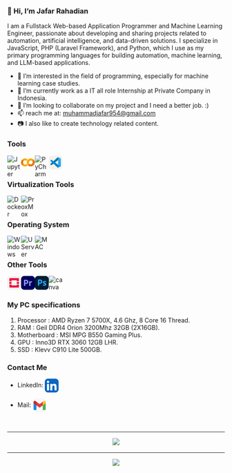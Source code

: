 ### 👋 Hi, I’m Jafar Rahadian

I am a Fullstack Web-based Application Programmer and Machine Learning Engineer, passionate about developing and sharing projects related to automation, artificial intelligence, and data-driven solutions. I specialize in JavaScript, PHP (Laravel Framework), and Python, which I use as my primary programming languages for building automation, machine learning, and LLM-based applications.

- 👀 I’m interested in the field of programming, especially for machine learning case studies.
- 🌱 I’m currently work as a IT all role Internship at Private Company in Indonesia. 
- 💞️ I’m looking to collaborate on my project and I need a better job. :)
- 📫 reach me at: muhammadjafar954@gmail.com
- 📷 I also like to create technology related content.

### Tools
<a href="https://jupyter.org/"><img align="left" alt="Jupyter" title="Jupyter" width="32px" src="https://raw.githubusercontent.com/marwin1991/profile-technology-icons/refs/heads/main/icons/jupyter_notebook.png" /></a>
<a href="https://colab.google/"><img align="left" alt="Colab" title="Colab" width="32px" src="https://raw.githubusercontent.com/lobehub/lobe-icons/refs/heads/master/packages/static-png/light/colab-color.png" /></a>
<a href="https://www.jetbrains.com/pycharm/"><img align="left" alt="PyCharm" title="PyCharm" width="32px" src="https://raw.githubusercontent.com/marwin1991/profile-technology-icons/refs/heads/main/icons/pycharm.png" /></a>
<a href="https://code.visualstudio.com/"><img align="left" alt="VSC" title="VSC" width="32px" src="https://raw.githubusercontent.com/tandpfun/skill-icons/refs/heads/main/icons/VSCode-Light.svg" /></a>
<br>
<br>

### Virtualization Tools 
<a href="https://www.docker.com"><img align="left" alt="Docker" title="Docker" width="32px" src="https://raw.githubusercontent.com/marwin1991/profile-technology-icons/refs/heads/main/icons/docker.png" /></a>
<a href="https://www.proxmox.com"><img align="left" alt="ProxMox" title="ProxMox" width="32px" src="https://raw.githubusercontent.com/loganmarchione/homelab-svg-assets/refs/heads/main/assets/proxmox.svg" /></a>
<br>
<br>

### Operating System
<a href="https://www.microsoft.com/en-us/windows?r=1"><img align="left" alt="Windows" title="Windows" width="32px" src="https://raw.githubusercontent.com/marwin1991/profile-technology-icons/refs/heads/main/icons/windows.png" /></a>
<a href="https://ubuntu.com/download/server"><img align="left" alt="UServer" title="UServer" width="32px" src="https://raw.githubusercontent.com/marwin1991/profile-technology-icons/refs/heads/main/icons/ubuntu.png" /></a>
<a href="https://www.apple.com/id/macos/macos-sequoia/"><img align="left" alt="MAC" title="MAC" width="32px" src="https://raw.githubusercontent.com/marwin1991/profile-technology-icons/refs/heads/main/icons/macos.png" /></a>
<br>
<br>

### Other Tools
<a href="https://www.openstack.org/"><img align="left" alt="Openstack" title="Openstack" width="32px" src="https://raw.githubusercontent.com/tandpfun/skill-icons/refs/heads/main/icons/OpenStack-Light.svg" /></a>
<a href="https://www.adobe.com/id_id/products/premiere.html"><img align="left" alt="Premiere" title="Premiere" width="32px" src="https://raw.githubusercontent.com/tandpfun/skill-icons/refs/heads/main/icons/Premiere.svg" /></a>
<a href="https://www.adobe.com/id_id/products/photoshop.html"><img align="left" alt="Photoshop" title="Photoshop" width="32px" src="https://raw.githubusercontent.com/tandpfun/skill-icons/refs/heads/main/icons/Photoshop.svg" /></a>
<a href="https://www.canva.com"><img align="left" alt="canva" title="canva" width="32px" src="https://raw.githubusercontent.com/marwin1991/profile-technology-icons/refs/heads/main/icons/canva.png" /></a>
<br>
<br>

### My PC specifications
1.	Processor		: AMD Ryzen 7 5700X, 4.6 Ghz, 8 Core 16 Thread.
2.	RAM		      : Geil DDR4 Orion 3200Mhz 32GB (2X16GB).
3.	Motherboard	: MSI MPG B550 Gaming Plus.
4.	GPU        	: Inno3D RTX 3060 12GB LHR.
5.	SSD		      : Klevv C910 Lite 500GB.

### Contact Me
- LinkedIn: <a href="https://www.linkedin.com/in/jafar-rahadian//"><img align="center" alt="LinkedIn" title="LinkedIn" width="32px" src="https://raw.githubusercontent.com/tandpfun/skill-icons/refs/heads/main/icons/LinkedIn.svg"/></a>

- Mail: <a href="mailto:muhammadjafar954@gmail.com"><img align="center" alt="mailto" title="mailto" width="32px" src="https://raw.githubusercontent.com/tandpfun/skill-icons/refs/heads/main/icons/Gmail-Light.svg"/></a>
<br>

-----------------------------------------------------------------------------------------
<p align="center">
<a href="https://github.com/curzedb">
  <img height="180em" src="https://github-readme-stats-eight-theta.vercel.app/api?username=curzedb&show_icons=true&include_all_commits=true&count_private=true"/>
</a>
</p>

-----------------------------------------------------------------------------------------
<p align="center">
<a href="https://github.com/curzedb">
  <img height="180em" src="https://github-readme-stats-eight-theta.vercel.app/api/top-langs/?username=curzedb&layout=compact&langs_count=8"/>
</a>
</p>


<!---
curzedb/curzedb is a ✨ special ✨ repository because its `README.md` (this file) appears on your GitHub profile.
You can click the Preview link to take a look at your changes.
--->
